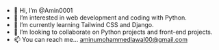 - 👋 Hi, I’m @Amin0001
- 👀 I’m interested in web development and coding with Python.
- 🌱 I’m currently learning Tailwind CSS and Django.
- 💞️ I’m looking to collaborate on Python projects and front-end projects.
- 📫 You can reach me... aminumohammedlawal00@gmail.com

<!---
Amin0001/Amin0001 is a ✨ special ✨ repository because its `README.md` (this file) appears on your GitHub profile.
You can click the Preview link to take a look at your changes.
--->
